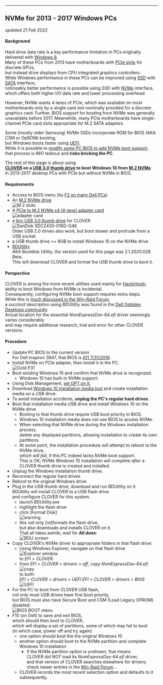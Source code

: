 
---
NVMe for 2013 - 2017 Windows PCs
---
*updated 21 Feb 2022*

#### Background
Hard drive data rate is a key performance limitation in PCs originally delivered with [Windows 8](https://en.wikipedia.org/wiki/Windows_8).  
Many of these PCs from 2013 have motherboards with [PCIe slots](https://en.wikipedia.org/wiki/PCI_Express) for discrete GPUs,   
but instead drive displays from CPU integrated graphics controllers.  
While Windows performance in these PCs can be improved using [SSD](https://en.wikipedia.org/wiki/Solid-state_drive) with [SATA](https://en.wikipedia.org/wiki/Serial_ATA) interface,  
noticeably better performance is possible using SSD with [NVMe](https://en.wikipedia.org/wiki/NVM_Express) interface,  
which offers both higher I/O data rate and lower processing overhead.

However, NVMe wants 4 lanes of PCIe, which was available on most motherboards
only by a single card slot nominally provided for a discrete graphics card.
Further, BIOS support for booting from NVMe was generally unavailable before 2017.
Meanwhile, many PCIe motherboards have single-channel PCIe card slots
appropriate for M.2 SATA adapters.

Some (mostly older Samsung) NVMe SSDs incorporate ROM for BIOS (AKA CSM or OpROM) booting,  
but Windows boots faster using [UEFI](https://www.howtogeek.com/56958/HTG-EXPLAINS-HOW-UEFI-WILL-REPLACE-THE-BIOS).  
While it is possible to [modify some PC BIOS to add NVMe boot support](https://www.tachytelic.net/2021/12/dell-optiplex-7020-nvme-ssd),  
that process is IMO tedious and **risks bricking the PC**.  

The rest of this page is about using  
 **[CLOVER](https://github.com/CloverHackyColor/CloverBootloader)
 on a [USB 3.0](https://en.wikipedia.org/wiki/USB_3.0)
 [thumb drive](https://en.wikipedia.org/wiki/USB_flash_drive)
 to boot Windows 10 from [M.2 NVMe](https://www.velocitymicro.com/blog/nvme-vs-m-2-vs-sata-whats-the-difference)**  
 in 2013-2017 desktop PCs with PCIe but without NVMe in BIOS.  

#### Requirements
* Access to BIOS menu (by [F2 on many Dell PCs](https://www.dell.com/support/kbdoc/en-us/000126121/access-uefi-bios-system-setup-from-windows-on-your-dell-system))  
* An [M.2 NVMe drive](https://www.tomshardware.com/reviews/best-ssds,3891.html)  
  ![M.2 slots](M.2slots.jpg)  
* A [PCIe to M.2 NVMe x4 (4-lane) adapter card](https://www.amazon.com/gp/product/B08G8PBB3K)  
    ![adapter card](PCIeNVMeS.2.jpg)  
* a [tiny USB 3.0 thumb drive](https://www.amazon.com/gp/product/B077Y149DL) for CLOVER   
  ![SanDisk SDCZ430-016G-G46](sandisk_sdcz430.jpg)  
  Older USB 2.0 drives also work, but boot slower and protrude from a USB socket.  
* a USB thumb drive >= 8GB to install Windows 10 on the NVMe drive
* [BDUtility](https://www.softpedia.com/get/System/Boot-Manager-Disk/Bootdisk-Utility.shtml#download)  
  AKA Bootdisk Utility, the version used for this page was 2.1.2020.028 Beta.  
  This will download CLOVER and format the USB thumb drive to boot it.

#### Perspective
CLOVER is among the more recent utilities used mainly for [Hackintosh](https://en.wikipedia.org/wiki/Hackintosh);  
ability to boot Windows from NVMe is incidental.  
Consequently, configuring NVMe boot support requires extra steps.  
While this is [much discussed in the Win-Raid Forum](https://www.win-raid.com/t2375f50-Guide-NVMe-boot-w-o-BIOS-modding-Clover-EFI-bootloader-method.html),  
a succinct description using BDUtility was found in the
[Dell Optiplex Desktops community](https://www.dell.com/community/Optiplex-Desktops/Is-the-dell-Optiplex-9020-compatible-with-an-NVMe-ssd/m-p/8096201/highlight/true#M55209)  
Actual location for the essential *NvmExpressDxe-64.efi* driver seemingly varies considerably  
and may require additional research, trial and error for other CLOVER versions.  

#### Procedure
* Update PC BIOS to the current version  
  For Dell Inspiron 3847, that BIOS is [A11 7/31/2019](https://www.dell.com/support/home/en-us/product-support/product/inspiron-3847-desktop/drivers).  
* Install NVMe on PCIe adapter, then install it in the PC.  
  ![Gold P31](NVMe_assy.jpg)  
* Boot existing Windows 10 and confirm that NVMe drive is recognized.  
  * Windows 10 has built-in NVMe support.  
* Using Disk Management, [set GPT on it.](https://www.howtogeek.com/245610/how-to-check-if-a-disk-uses-gpt-or-mbr-and-how-to-convert-between-the-two)  
* Download [Windows 10 installation media tool](https://www.microsoft.com/en-us/software-download/windows10) and create installation media on a USB drive.
* To avoid installation accidents, **unplug the PC's regular hard drives**.
* Boot that installation media USB drive and install Windows 10 on the NVMe drive
  - Booting to that thumb drive require USB boot priority in BIOS.  
  - Windows 10 installation media does not use BIOS to access NVMe.
  - When selecting that NVMe drive during the Windows installation process,  
    delete any displayed partitions, allowing installation to create its own partitions.
  - At some point, the installation procedure will attempt to reboot to the NVMe drive,  
    *which will fail*, if this PC indeed lacks NVMe boot support.  
    This is OK; NVMe Windows 10 installation will complete *after* a CLOVER thumb drive is created and installed.
* Unplug the Windows installation thumb drive.
* Reconnect the regular hard drives
* Reboot to the original Windows drive.
* Plug in the USB thumb drive, download and run BDUtility on it.  
  BDUtility will install CLOVER to a USB flash drive  
  and configure CLOVER for this system.  
  * launch BDUtility.exe  
  * highlight the flash drive  
  * click [Format Disk]  
   ![warning](Warning.gif)  
   - this not only [re]formats the flash drive,  
     but also downloads and installs CLOVER on it.  
     That all takes awhile; wait for **All done**:  
     ![BDU screen](BDU_done.gif)  
* Copy CLOVER's NVMe driver to appropriate folders in that flash drive:  
  - Using Windows Explorer, navigate on that flash drive  
    ![Explorer window](EFI.gif)  
    to *EFI* > *CLOVER*.  
  - from *EFI* > *CLOVER* > *drivers* > *off*, copy *NvmExpressDxe-64.efi*  
    ![copy](copy.gif)  
     to both:  
    *EFI* > *CLOVER* > *drivers* > *UEFI*
    *EFI* > *CLOVER* > *drivers* > *BIOS*
    ![UEFI](UEFI.gif)  
* For the PC to boot from CLOVER USB flash,  
  not only must USB drives have first boot priority,  
  but BIOS must also have Secure Boot and CSM (Load Legacy OPROM) disabled:  
  ![BIOS BOOT menu](SecureBoot.gif)  
* F10 (on Dell) to save and exit BIOS,  
  which should then boot to CLOVER,  
  which will display a set of partitions,
  some of which may fail to boot  
  (in which case, power off and try again)  
  - one option should boot the the original Windows 10  
  - another option should boot to the NVMe partition and complete Windows 10 installation  
    * if the NVMe partition option is unshown, that means  
      CLOVER did NOT load its *NvmExpressDxe-64.efi* driver,  
      and that version of CLOVER searches elsewhere for drivers;  
      check newer entries in the [Win-Raid Forum](https://www.win-raid.com/t2375f50-Guide-NVMe-boot-w-o-BIOS-modding-Clover-EFI-bootloader-method-32.html#msg107724)...    
  - CLOVER records the most recent selection option and defaults to it subsequently.  
